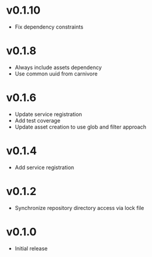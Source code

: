 # v0.1.10
* Fix dependency constraints

# v0.1.8
* Always include assets dependency
* Use common uuid from carnivore

# v0.1.6
* Update service registration
* Add test coverage
* Update asset creation to use glob and filter approach

# v0.1.4
* Add service registration

# v0.1.2
* Synchronize repository directory access via lock file

# v0.1.0
* Initial release
